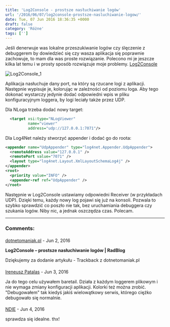 ```yaml
---
title: 'Log2Console - prostsze nasłuchiwanie logów'
url: '/2016/06/07/log2console-prostsze-nasluchiwanie-logow/'
date: Tue, 07 Jun 2016 18:36:35 +0000
draft: false
category: 'Różne'
tags: ['']
---
```


Jeśli denerwuje was lokalne przeszukiwanie logów czy ślęczenie z debuggerem by dowiedzieć się czy wasza aplikacja się poprawnie zachowuje, to mam dla was proste rozwiązanie. Polecono mi je jeszcze kilka lat temu i w prosty sposób rozwiązuje moje problemy. [Log2Console](https://log2console.codeplex.com/)

![Log2Console_1](/images/2016/06/Log2Console_1.png)

Aplikacja nasłuchuje dany port, na który są rzucane logi z aplikacji. Następnie wypisuje je, kolorując w zależności od poziomu loga. Aby tego dokonać wystarczy jedynie dodać odpowiedni wpis w pliku konfiguracyjnym loggera, by logi leciały także przez UDP.

Dla NLoga trzeba dodać nowy target:
```xml
  <target xsi:type="NLogViewer"
          name="viewer"
          address="udp://127.0.0.1:7071"/>
```

Dla Log4Net należy stworzyć appender i dodać go do roota:
```xml
<appender name="UdpAppender" type="log4net.Appender.UdpAppender">
  <remoteAddress value="127.0.0.1" />
  <remotePort value="7071" />
  <layout type="log4net.Layout.XmlLayoutSchemaLog4j" />
</appender>
<root>
  <priority value="INFO" />
  <appender-ref ref="UdpAppender" />
</root>
```

Następnie w Log2Console ustawiamy odpowiedni Receiver (w przykładach UDP). Dzięki temu, każdy nowy log pojawi się już na konsoli. Pozwala to szybko sprawdzić co poszło nie tak, bez uruchamiania debuggera czy szukania logów. Niby nic, a jednak oszczędza czas. Polecam.

---
### Comments:
#### 
[dotnetomaniak.pl](http://dotnetomaniak.pl/Log2Console-prostsze-nasluchiwanie-logow-RadBlog "") - <time datetime="2016-06-07 19:37:34">Jun 2, 2016</time>

**Log2Console – prostsze nasłuchiwanie logów | RadBlog**

Dziękujemy za dodanie artykułu - Trackback z dotnetomaniak.pl
#### 
[Ireneusz Patalas]( "ireneusz.patalas@gmail.com") - <time datetime="2016-06-08 15:51:00">Jun 3, 2016</time>

Ja do tego celu używałem baretail. Działa z każdym loggerem plikowym i nie wymaga zmiany konfiguracji aplikacji. Kolorki też można zrobić. "Debugowałem" tak kiedyś jakiś wielowątkowy serwis, którego ciężko debugowało się normalnie.
#### 
[NDIE]( "andrzej.stolarczyk@outlook.com") - <time datetime="2016-06-09 06:43:00">Jun 4, 2016</time>

sprawdza się idealne. thx!
